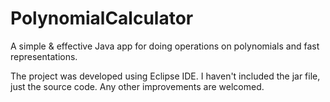 # PolynomialCalculator
A simple &amp; effective Java app for doing operations on polynomials and fast representations.

The project was developed using Eclipse IDE. I haven't included the jar file, just the source code. Any other improvements are welcomed.

